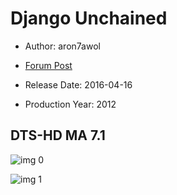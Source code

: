 # Django Unchained

* Author: aron7awol

* [Forum Post](https://www.avsforum.com/threads/bass-eq-for-filtered-movies.2995212/post-56806168)

* Release Date: 2016-04-16
* Production Year: 2012

## DTS-HD MA 7.1

![img 0](http://imgur.com/hMyqbGH.jpg)

![img 1](http://imgur.com/YSXfyeY.png)

